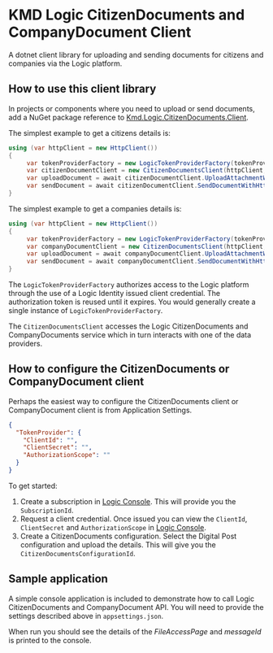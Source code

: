 # KMD Logic CitizenDocuments and CompanyDocument Client

A dotnet client library for uploading and sending documents for citizens and companies via the Logic platform.

## How to use this client library

In projects or components where you need to upload or send documents, add a NuGet package reference to [Kmd.Logic.CitizenDocuments.Client](https://www.nuget.org/packages/Kmd.Logic.CitizenDocuments.Client).

The simplest example to get a citizens details is:
 
```csharp
using (var httpClient = new HttpClient())
{
     var tokenProviderFactory = new LogicTokenProviderFactory(tokenProviderOptions);
     var citizenDocumentClient = new CitizenDocumentsClient(httpClient, tokenProviderFactory, configuration.Citizen);
     var uploadDocument = await citizenDocumentClient.UploadAttachmentWithHttpMessagesAsync(new Guid(configuration.SubscriptionId), configuration.ConfiguartionId, configuration.RetentionPeriodInDays, configuration.Cpr, configuration.DocumentType, configuration.Document, configuration.DocumentName).ConfigureAwait(false);
     var sendDocument = await citizenDocumentClient.SendDocumentWithHttpMessagesAsync(new Guid(configuration.SubscriptionId), new SendCitizenDocumentRequest
}
```
The simplest example to get a companies details is:
 
```csharp
using (var httpClient = new HttpClient())
{
     var tokenProviderFactory = new LogicTokenProviderFactory(tokenProviderOptions);
     var companyDocumentClient = new CitizenDocumentsClient(httpClient, tokenProviderFactory, configuration.Citizen);
     var uploadDocument = await companyDocumentClient.UploadAttachmentWithHttpMessagesAsync(new Guid(configuration.SubscriptionId), configuration.ConfiguartionId, configuration.RetentionPeriodInDays, configuration.Cpr, configuration.DocumentType, configuration.Document, configuration.DocumentName).ConfigureAwait(false);
     var sendDocument = await companyDocumentClient.SendDocumentWithHttpMessagesAsync(new Guid(configuration.SubscriptionId), new SendCitizenDocumentRequest
}
```

The `LogicTokenProviderFactory` authorizes access to the Logic platform through the use of a Logic Identity issued client credential. The authorization token is reused until it  expires. You would generally create a single instance of `LogicTokenProviderFactory`.

The `CitizenDocumentsClient` accesses the Logic CitizenDocuments and CompanyDocuments service which in turn interacts with one of the data providers.

## How to configure the CitizenDocuments or CompanyDocument client

Perhaps the easiest way to configure the CitizenDocuments client or CompanyDocument client is from Application Settings.

```json
{
  "TokenProvider": {
    "ClientId": "",
    "ClientSecret": "",
    "AuthorizationScope": ""
  }
}
```

To get started:

1. Create a subscription in [Logic Console](https://console.kmdlogic.io). This will provide you the `SubscriptionId`.
2. Request a client credential. Once issued you can view the `ClientId`, `ClientSecret` and `AuthorizationScope` in [Logic Console](https://console.kmdlogic.io).
3. Create a CitizenDocuments configuration. Select the Digital Post configuration and upload the details. This will give you the `CitizenDocumentsConfigurationId`.

## Sample application

A simple console application is included to demonstrate how to call Logic CitizenDocuments and CompanyDocument API. You will need to provide the settings described above in `appsettings.json`.

When run you should see the details of the _FileAccessPage_ and _messageId_ is printed to the console.


